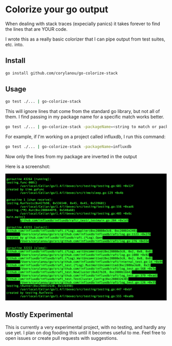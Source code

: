 # Colorize your go output

When dealing with stack traces (expecially panics) it takes forever to find the lines that are YOUR code.

I wrote this as a really basic colorizer that I can pipe output from test suites, etc. into.

## Install

```sh
go install github.com/corylanou/go-colorize-stack
```

## Usage

```sh
go test ./... | go-colorize-stack
```

This will ignore lines that come from the standard go library, but not all of them.  I find passing in my package name
for a specific match works better.

```sh
go test ./... | go-colorize-stack -packageName=<string to match or package name>
```

For example, if I'm working on a project called influxdb, I run this command:

```sh
go test ./... | go-colorize-stack -packageName=influxdb
```

Now only the lines from my package are inverted in the output

Here is a screenshot:

![Image of Screenshot](https://github.com/corylanou/go-colorize-stack/blob/master/screenshot.png)


## Mostly Experimental

This is currently a very experimental project, with no testing, and hardly any use yet.  I plan on dog fooding this
until it becomes useful to me.  Feel free to open issues or create pull requests with suggestions.
